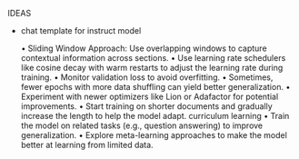 IDEAS


- chat template for instruct model


	•	Sliding Window Approach: Use overlapping windows to capture contextual information across sections.
	•	Use learning rate schedulers like cosine decay with warm restarts to adjust the learning rate during training.
	•	Monitor validation loss to avoid overfitting.
	•	Sometimes, fewer epochs with more data shuffling can yield better generalization.
	•	Experiment with newer optimizers like Lion or Adafactor for potential improvements.
	•	Start training on shorter documents and gradually increase the length to help the model adapt. curriculum learning
	•	Train the model on related tasks (e.g., question answering) to improve generalization.
	•	Explore meta-learning approaches to make the model better at learning from limited data.
